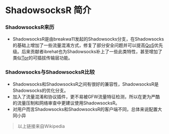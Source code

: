 # ShadowsocksR 简介

### ShadowsocksR来历

* ShadowsocksR是由breakwa11发起的Shadowsocks分支，在Shadowsocks的基础上增加了一些流量混淆方式，修复了部分安全问题并可以提高[QoS](https://zh.wikipedia.org/wiki/QoS)优先级。后来贡献者ibrehat也为Shadowsocks补上了一些此类特性，甚至增加了类似[Tor](https://zh.wikipedia.org/wiki/Tor)的可插拔传输层功能。

### Shadowsocks与ShadowsocksR比较

* Shadowsocks和ShadowsocksR之间有很好的兼容性，ShadowsocksR是Shadowsocks的优化分支。
* 加入了流量混淆和协议插件，更不易被GFW流量特征检测，所以在更为严酷的流量压制和网络审查中更建议使用ShadowsocksR。
* 对用户而言Shadowsocks和ShadowsocksR的客户端不同，总体来说配置大同小异

> 以上链接来自Wikipedia



